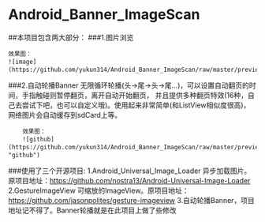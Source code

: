 # Android_Banner_ImageScan
##本项目包含两大部分：
###1.图片浏览

    效果图：
    ![image](https://github.com/yukun314/Android_Banner_ImageScan/raw/master/preview/imagescan.gif)
###2.自动轮播Banner
        无限循环轮播(头->尾->头->尾...)，可以设置自动翻页的时间，手指触碰则暂停翻页，离开自动开始翻页，
    并且提供多种翻页特效(16种，自己去尝试下吧，也可以自定义哦)。使用起来非常简单(和ListView相似度很高)，网络图片会自动缓存到sdCard上等。

        效果图：
        ![github](https://github.com/yukun314/Android_Banner_ImageScan/raw/master/preview/banner.gif "github")
###使用了三个开源项目:
        1.Android_Universal_Image_Loader 异步加载图片。原项目地址：https://github.com/nostra13/Android-Universal-Image-Loader
        2.GestureImageView 可缩放的ImageView。原项目地址：https://github.com/jasonpolites/gesture-imageview
        3.自动轮播Banner，项目地址记不得了。Banner轮播就是在此项目上做了些修改